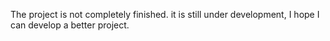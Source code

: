 The project is not completely finished. it is still under development, I hope I can develop a better project.
